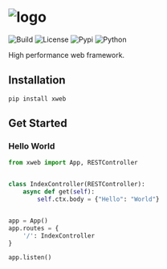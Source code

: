 # ![[logo](https://github.com/gaojiuli/xweb)](logo.png)


![[Build](https://travis-ci.org/gaojiuli/xweb)](https://travis-ci.org/gaojiuli/xweb.svg?branch=master)
![[License](https://pypi.python.org/pypi/xweb/)](https://img.shields.io/pypi/l/xweb.svg)
![[Pypi](https://pypi.python.org/pypi/xweb/)](https://img.shields.io/pypi/v/xweb.svg)
![[Python](https://pypi.python.org/pypi/xweb/)](https://img.shields.io/pypi/pyversions/xweb.svg)

High performance web framework.

## Installation

`pip install xweb`

## Get Started

### Hello World

```python
from xweb import App, RESTController


class IndexController(RESTController):
    async def get(self):
        self.ctx.body = {"Hello": "World"}


app = App()
app.routes = {
    '/': IndexController
}

app.listen()
```